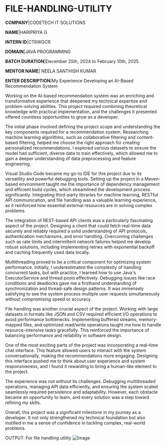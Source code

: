 # FILE-HANDLING-UTILITY
**COMPANY**|CODETECH IT SOLUTIONS

**NAME**|HARIPRIYA G

**INTERN ID**|CT6WGCR

**DOMAIN**|JAVA PROGRAMMING

**BATCH DURATION**|December 25th, 2024 to February 10th, 2025

**MENTOR NAME**| NEELA SANTHISH KUMAR

**ENTER DESCRIPTION**|My Experience Developing an AI-Based Recommendation System

Working on the AI-based recommendation system was an enriching and transformative experience that deepened my technical expertise and problem-solving abilities. This project required combining theoretical knowledge with practical implementation, and the challenges it presented offered countless opportunities to grow as a developer.

The initial phase involved defining the project scope and understanding the key components required for a recommendation system. Researching machine learning algorithms, such as collaborative filtering and content-based filtering, helped me choose the right approach for creating personalized recommendations. I explored various datasets to ensure the model had sufficient, diverse data to train effectively, which allowed me to gain a deeper understanding of data preprocessing and feature engineering.

Visual Studio Code became my go-to IDE for this project due to its versatility and powerful debugging tools. Setting up the project in a Maven-based environment taught me the importance of dependency management and efficient build cycles, which streamlined the development process significantly. Integrating third-party libraries for machine learning, RESTful API communication, and file handling was a valuable learning experience, as it reinforced how essential external resources are in solving complex problems.

The integration of REST-based API clients was a particularly fascinating aspect of the project. Designing a client that could fetch real-time data securely and reliably required a solid understanding of API protocols, authentication mechanisms, and error handling. Overcoming challenges such as rate limits and intermittent network failures helped me develop robust solutions, including implementing retries with exponential backoff and caching frequently used data locally.

Multithreading proved to be a critical component for optimizing system performance. Initially, I underestimated the complexity of handling concurrent tasks, but with practice, I learned how to use Java's ExecutorService and thread pools effectively. Debugging issues like race conditions and deadlocks gave me a firsthand understanding of synchronization and thread-safe design patterns. It was immensely satisfying to see the system process multiple user requests simultaneously without compromising speed or accuracy.

File handling was another crucial aspect of the project. Working with large datasets in formats like JSON and CSV required efficient I/O operations to avoid performance bottlenecks. Implementing buffered streams, memory-mapped files, and optimized read/write operations taught me how to handle resource-intensive tasks gracefully. This reinforced the importance of balancing performance and reliability in software design.

One of the most exciting parts of the project was incorporating a real-time chat interface. This feature allowed users to interact with the system conversationally, making the recommendations more engaging. Designing this interface pushed me to think about user experience and system responsiveness, and I found it rewarding to bring a human-like element to the project.

The experience was not without its challenges. Debugging multithreaded operations, managing API data efficiently, and ensuring the system scaled seamlessly required persistence and adaptability. However, each obstacle became an opportunity to learn, and every solution was a step toward refining my skills.

Overall, this project was a significant milestone in my journey as a developer. It not only strengthened my technical foundation but also instilled in me a sense of confidence in tackling complex, real-world problems.


OUTPUT: For file handling utility 
![Image](https://github.com/user-attachments/assets/b64973c8-a51c-47c1-863f-ff0b79dc2426)
